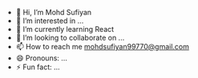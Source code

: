 - 👋 Hi, I’m Mohd Sufiyan
- 👀 I’m interested in ...
- 🌱 I’m currently learning React
- 💞️ I’m looking to collaborate on ...
- 📫 How to reach me mohdsufiyan99770@gmail.com
- 😄 Pronouns: ...
- ⚡ Fun fact: ...

<!---
Sufiyan2661/Sufiyan2661 is a ✨ special ✨ repository because its `README.md` (this file) appears on your GitHub profile.
You can click the Preview link to take a look at your changes.
--->
